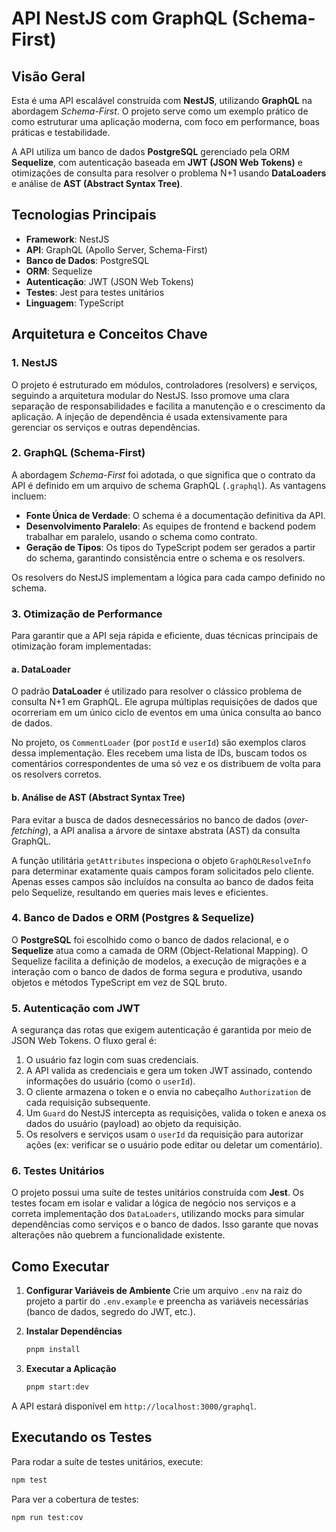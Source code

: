 # API NestJS com GraphQL (Schema-First)

## Visão Geral

Esta é uma API escalável construída com **NestJS**, utilizando **GraphQL** na abordagem _Schema-First_. O projeto serve como um exemplo prático de como estruturar uma aplicação moderna, com foco em performance, boas práticas e testabilidade.

A API utiliza um banco de dados **PostgreSQL** gerenciado pela ORM **Sequelize**, com autenticação baseada em **JWT (JSON Web Tokens)** e otimizações de consulta para resolver o problema N+1 usando **DataLoaders** e análise de **AST (Abstract Syntax Tree)**.

## Tecnologias Principais

- **Framework**: NestJS
- **API**: GraphQL (Apollo Server, Schema-First)
- **Banco de Dados**: PostgreSQL
- **ORM**: Sequelize
- **Autenticação**: JWT (JSON Web Tokens)
- **Testes**: Jest para testes unitários
- **Linguagem**: TypeScript

## Arquitetura e Conceitos Chave

### 1. NestJS

O projeto é estruturado em módulos, controladores (resolvers) e serviços, seguindo a arquitetura modular do NestJS. Isso promove uma clara separação de responsabilidades e facilita a manutenção e o crescimento da aplicação. A injeção de dependência é usada extensivamente para gerenciar os serviços e outras dependências.

### 2. GraphQL (Schema-First)

A abordagem _Schema-First_ foi adotada, o que significa que o contrato da API é definido em um arquivo de schema GraphQL (`.graphql`). As vantagens incluem:

- **Fonte Única de Verdade**: O schema é a documentação definitiva da API.
- **Desenvolvimento Paralelo**: As equipes de frontend e backend podem trabalhar em paralelo, usando o schema como contrato.
- **Geração de Tipos**: Os tipos do TypeScript podem ser gerados a partir do schema, garantindo consistência entre o schema e os resolvers.

Os resolvers do NestJS implementam a lógica para cada campo definido no schema.

### 3. Otimização de Performance

Para garantir que a API seja rápida e eficiente, duas técnicas principais de otimização foram implementadas:

#### a. DataLoader

O padrão **DataLoader** é utilizado para resolver o clássico problema de consulta N+1 em GraphQL. Ele agrupa múltiplas requisições de dados que ocorreriam em um único ciclo de eventos em uma única consulta ao banco de dados.

No projeto, os `CommentLoader` (por `postId` e `userId`) são exemplos claros dessa implementação. Eles recebem uma lista de IDs, buscam todos os comentários correspondentes de uma só vez e os distribuem de volta para os resolvers corretos.

#### b. Análise de AST (Abstract Syntax Tree)

Para evitar a busca de dados desnecessários no banco de dados (_over-fetching_), a API analisa a árvore de sintaxe abstrata (AST) da consulta GraphQL.

A função utilitária `getAttributes` inspeciona o objeto `GraphQLResolveInfo` para determinar exatamente quais campos foram solicitados pelo cliente. Apenas esses campos são incluídos na consulta ao banco de dados feita pelo Sequelize, resultando em queries mais leves e eficientes.

### 4. Banco de Dados e ORM (Postgres & Sequelize)

O **PostgreSQL** foi escolhido como o banco de dados relacional, e o **Sequelize** atua como a camada de ORM (Object-Relational Mapping). O Sequelize facilita a definição de modelos, a execução de migrações e a interação com o banco de dados de forma segura e produtiva, usando objetos e métodos TypeScript em vez de SQL bruto.

### 5. Autenticação com JWT

A segurança das rotas que exigem autenticação é garantida por meio de JSON Web Tokens. O fluxo geral é:

1. O usuário faz login com suas credenciais.
2. A API valida as credenciais e gera um token JWT assinado, contendo informações do usuário (como o `userId`).
3. O cliente armazena o token e o envia no cabeçalho `Authorization` de cada requisição subsequente.
4. Um `Guard` do NestJS intercepta as requisições, valida o token e anexa os dados do usuário (payload) ao objeto da requisição.
5. Os resolvers e serviços usam o `userId` da requisição para autorizar ações (ex: verificar se o usuário pode editar ou deletar um comentário).

### 6. Testes Unitários

O projeto possui uma suíte de testes unitários construída com **Jest**. Os testes focam em isolar e validar a lógica de negócio nos serviços e a correta implementação dos `DataLoaders`, utilizando mocks para simular dependências como serviços e o banco de dados. Isso garante que novas alterações não quebrem a funcionalidade existente.

## Como Executar

1.  **Configurar Variáveis de Ambiente**
    Crie um arquivo `.env` na raiz do projeto a partir do `.env.example` e preencha as variáveis necessárias (banco de dados, segredo do JWT, etc.).

2.  **Instalar Dependências**

    ```bash
    pnpm install
    ```

3.  **Executar a Aplicação**
    ```bash
    pnpm start:dev
    ```

A API estará disponível em `http://localhost:3000/graphql`.

## Executando os Testes

Para rodar a suíte de testes unitários, execute:

```bash
npm test
```

Para ver a cobertura de testes:

```bash
npm run test:cov
```
